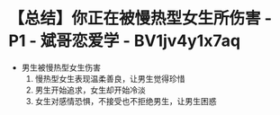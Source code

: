 # 【总结】你正在被慢热型女生所伤害 - P1 - 斌哥恋爱学 - BV1jv4y1x7aq

-   男生被慢热型女生伤害
    1.  慢热型女生表现温柔善良，让男生觉得珍惜
    2.  男生开始追求，女生却开始冷淡
    3.  女生对感情恐惧，不接受也不拒绝男生，让男生困惑